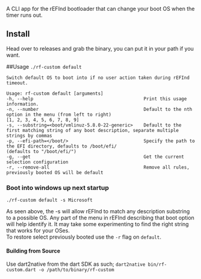 A CLI app for the rEFInd bootloader that can change your boot OS when the timer runs out.

## Install
Head over to releases and grab the binary, you can put it in your path if you want.

##Usage
`./rf-custom default`
````
Switch default OS to boot into if no user action taken during rEFInd timeout.

Usage: rf-custom default [arguments]
-h, --help                                         Print this usage information.
-n, --number                                       Default to the nth option in the menu (from left to right)
[1, 2, 3, 4, 5, 6, 7, 8, 9]
-s, --substring=<boot/vmlinuz-5.8.0-22-generic>    Default to the first matching string of any boot description, separate multiple strings by commas
-p, --efi-path=</boot/>                            Specify the path to the EFI directory, defaults to /boot/efi/
(defaults to "/boot/efi/")
-g, --get                                          Get the current selection configuration
-r, --remove-all                                   Remove all rules, previously booted OS will be default
````
### Boot into windows up next startup
`./rf-custom default -s Microsoft`

As seen above, the -s will allow rEFInd to match any description substring to a possible OS. 
Any part of the menu in rEFInd describing that boot option will help identify it.
It may take some experimenting to find the right string that works for your OSes.  
To restore select previously booted use the `-r` flag on `default`.  

#### Building from Source
Use dart2native from the dart SDK as such;
`dart2native bin/rf-custom.dart -o /path/to/binary/rf-custom`